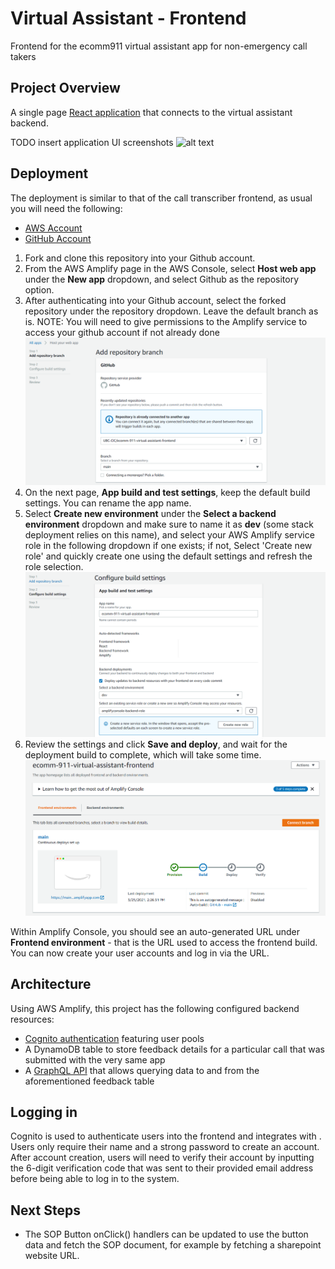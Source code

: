 # Virtual Assistant - Frontend
Frontend for the ecomm911 virtual assistant app for non-emergency call takers

## Project Overview

A single page [React application](https://github.com/facebook/create-react-app) that connects to the virtual assistant
backend.

TODO insert application UI screenshots
![alt text]()

## Deployment

The deployment is similar to that of the call transcriber frontend, as usual you will need the following:
* [AWS Account](https://aws.amazon.com/account/)
* [GitHub Account](https://github.com)

1) Fork and clone this repository into your Github account.
2) From the AWS Amplify page in the AWS Console, select **Host web app** under the **New app** dropdown, and select Github as the repository option.
3) After authenticating into your Github account, select the forked repository under the repository dropdown. Leave the default branch as is.
   NOTE: You will need to give permissions to the Amplify service to access your github account if not already done
   ![alt text](./documentation_images/Step1.PNG)
4) On the next page, **App build and test settings**, keep the default build settings. You can rename the app name.
5) Select **Create new environment** under the **Select a backend environment** dropdown and make sure to name it as **dev** (some stack deployment relies on this name), and select your AWS Amplify service role in the following dropdown if one exists; if not, Select 'Create new role' and quickly create one using the default settings and refresh the role selection.
   ![alt text](./documentation_images/Step2.PNG)
6) Review the settings and click **Save and deploy**, and wait for the deployment build to complete, which will take some time.
   ![alt text](./documentation_images/Step3.PNG)


Within Amplify Console, you should see an auto-generated URL under **Frontend environment** - that is the URL used to access the frontend build. You can now create your user accounts and log in via the URL.

## Architecture

Using AWS Amplify, this project has the following configured backend resources:
* [Cognito authentication](https://docs.amplify.aws/lib/auth/getting-started/q/platform/js) featuring user pools
* A DynamoDB table to store feedback details for a particular call that was submitted with the very same app
* A [GraphQL API](https://docs.amplify.aws/guides/api-graphql/building-a-form-api/q/platform/js) that allows querying data to and from the aforementioned feedback table

## Logging in

Cognito is used to authenticate users into the frontend and integrates with . Users only require their name and a strong password to create an account.
After account creation, users will need to verify their account by inputting the 6-digit verification code that was sent to their provided email address before being able to log in to the system.

## Next Steps

* The SOP Button onClick() handlers can be updated to use the button data and fetch the SOP document, for example by fetching a sharepoint website URL.